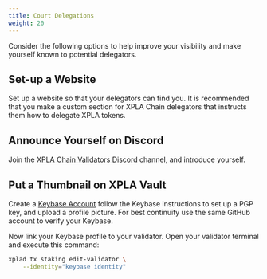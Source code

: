 ```yaml
---
title: Court Delegations
weight: 20
---
```


Consider the following options to help improve your visibility and make yourself known to potential delegators.

## Set-up a Website

Set up a website so that your delegators can find you. It is recommended that you make a custom section for XPLA Chain delegators that instructs them how to delegate XPLA tokens.

## Announce Yourself on Discord

Join the [XPLA Chain Validators Discord](https://discord.gg/vUBcwm3r6t) channel, and introduce yourself.

## Put a Thumbnail on XPLA Vault

Create a [Keybase Account](https://keybase.io/) follow the Keybase instructions to set up a PGP key, and upload a profile picture.
For best continuity use the same GitHub account to verify your Keybase.

Now link your Keybase profile to your validator. Open your validator terminal and execute this command:

```bash
xplad tx staking edit-validator \
    --identity="keybase identity"
```
